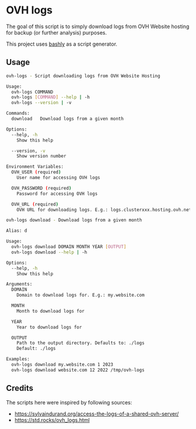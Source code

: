 # OVH logs

The goal of this script is to simply download logs from OVH Website hosting for
backup (or further analysis) purposes.

This project uses [bashly](https://bashly.dannyb.co/usage/getting-started/) as
a script generator.

## Usage

```bash
ovh-logs - Script downloading logs from OVH Website Hosting

Usage:
  ovh-logs COMMAND
  ovh-logs [COMMAND] --help | -h
  ovh-logs --version | -v

Commands:
  download   Download logs from a given month

Options:
  --help, -h
    Show this help

  --version, -v
    Show version number

Environment Variables:
  OVH_USER (required)
    User name for accessing OVH logs

  OVH_PASSWORD (required)
    Password for accessing OVH logs

  OVH_URL (required)
    OVH URL for downloading logs. E.g.: logs.clusterxxx.hosting.ovh.net

```

```bash
ovh-logs download - Download logs from a given month

Alias: d

Usage:
  ovh-logs download DOMAIN MONTH YEAR [OUTPUT]
  ovh-logs download --help | -h

Options:
  --help, -h
    Show this help

Arguments:
  DOMAIN
    Domain to download logs for. E.g.: my.website.com

  MONTH
    Month to download logs for

  YEAR
    Year to download logs for

  OUTPUT
    Path to the output directory. Defaults to: ./logs
    Default: ./logs

Examples:
  ovh-logs download my.website.com 1 2023
  ovh-logs download website.com 12 2022 /tmp/ovh-logs
```

## Credits

The scripts here were inspired by following sources:
- https://sylvaindurand.org/access-the-logs-of-a-shared-ovh-server/
- https://std.rocks/ovh_logs.html
